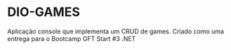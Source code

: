 # DIO-GAMES
Aplicação console que implementa um CRUD de games. Criado como uma entrega para o Bootcamp GFT Start #3 .NET
